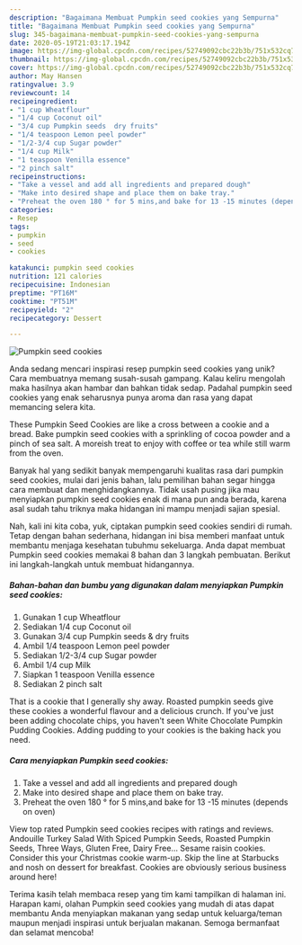 ```yaml
---
description: "Bagaimana Membuat Pumpkin seed cookies yang Sempurna"
title: "Bagaimana Membuat Pumpkin seed cookies yang Sempurna"
slug: 345-bagaimana-membuat-pumpkin-seed-cookies-yang-sempurna
date: 2020-05-19T21:03:17.194Z
image: https://img-global.cpcdn.com/recipes/52749092cbc22b3b/751x532cq70/pumpkin-seed-cookies-recipe-main-photo.jpg
thumbnail: https://img-global.cpcdn.com/recipes/52749092cbc22b3b/751x532cq70/pumpkin-seed-cookies-recipe-main-photo.jpg
cover: https://img-global.cpcdn.com/recipes/52749092cbc22b3b/751x532cq70/pumpkin-seed-cookies-recipe-main-photo.jpg
author: May Hansen
ratingvalue: 3.9
reviewcount: 14
recipeingredient:
- "1 cup Wheatflour"
- "1/4 cup Coconut oil"
- "3/4 cup Pumpkin seeds  dry fruits"
- "1/4 teaspoon Lemon peel powder"
- "1/2-3/4 cup Sugar powder"
- "1/4 cup Milk"
- "1 teaspoon Venilla essence"
- "2 pinch salt"
recipeinstructions:
- "Take a vessel and add all ingredients and prepared dough"
- "Make into desired shape and place them on bake tray."
- "Preheat the oven 180 ° for 5 mins,and bake for 13 -15 minutes (depends on oven)"
categories:
- Resep
tags:
- pumpkin
- seed
- cookies

katakunci: pumpkin seed cookies 
nutrition: 121 calories
recipecuisine: Indonesian
preptime: "PT16M"
cooktime: "PT51M"
recipeyield: "2"
recipecategory: Dessert

---
```



![Pumpkin seed cookies](https://img-global.cpcdn.com/recipes/52749092cbc22b3b/751x532cq70/pumpkin-seed-cookies-recipe-main-photo.jpg)

Anda sedang mencari inspirasi resep pumpkin seed cookies yang unik? Cara membuatnya memang susah-susah gampang. Kalau keliru mengolah maka hasilnya akan hambar dan bahkan tidak sedap. Padahal pumpkin seed cookies yang enak seharusnya punya aroma dan rasa yang dapat memancing selera kita.

These Pumpkin Seed Cookies are like a cross between a cookie and a bread. Bake pumpkin seed cookies with a sprinkling of cocoa powder and a pinch of sea salt. A moreish treat to enjoy with coffee or tea while still warm from the oven.

Banyak hal yang sedikit banyak mempengaruhi kualitas rasa dari pumpkin seed cookies, mulai dari jenis bahan, lalu pemilihan bahan segar hingga cara membuat dan menghidangkannya. Tidak usah pusing jika mau menyiapkan pumpkin seed cookies enak di mana pun anda berada, karena asal sudah tahu triknya maka hidangan ini mampu menjadi sajian spesial.


Nah, kali ini kita coba, yuk, ciptakan pumpkin seed cookies sendiri di rumah. Tetap dengan bahan sederhana, hidangan ini bisa memberi manfaat untuk membantu menjaga kesehatan tubuhmu sekeluarga. Anda dapat membuat Pumpkin seed cookies memakai 8 bahan dan 3 langkah pembuatan. Berikut ini langkah-langkah untuk membuat hidangannya.

<!--inarticleads1-->

##### Bahan-bahan dan bumbu yang digunakan dalam menyiapkan Pumpkin seed cookies:

1. Gunakan 1 cup Wheatflour
1. Sediakan 1/4 cup Coconut oil
1. Gunakan 3/4 cup Pumpkin seeds &amp; dry fruits
1. Ambil 1/4 teaspoon Lemon peel powder
1. Sediakan 1/2-3/4 cup Sugar powder
1. Ambil 1/4 cup Milk
1. Siapkan 1 teaspoon Venilla essence
1. Sediakan 2 pinch salt


That is a cookie that I generally shy away. Roasted pumpkin seeds give these cookies a wonderful flavour and a delicious crunch. If you&#39;ve just been adding chocolate chips, you haven&#39;t seen White Chocolate Pumpkin Pudding Cookies. Adding pudding to your cookies is the baking hack you need. 

<!--inarticleads2-->

##### Cara menyiapkan Pumpkin seed cookies:

1. Take a vessel and add all ingredients and prepared dough
1. Make into desired shape and place them on bake tray.
1. Preheat the oven 180 ° for 5 mins,and bake for 13 -15 minutes (depends on oven)


View top rated Pumpkin seed cookies recipes with ratings and reviews. Andouille Turkey Salad With Spiced Pumpkin Seeds, Roasted Pumpkin Seeds, Three Ways, Gluten Free, Dairy Free… Sesame raisin cookies. Consider this your Christmas cookie warm-up. Skip the line at Starbucks and nosh on dessert for breakfast. Cookies are obviously serious business around here! 

Terima kasih telah membaca resep yang tim kami tampilkan di halaman ini. Harapan kami, olahan Pumpkin seed cookies yang mudah di atas dapat membantu Anda menyiapkan makanan yang sedap untuk keluarga/teman maupun menjadi inspirasi untuk berjualan makanan. Semoga bermanfaat dan selamat mencoba!
